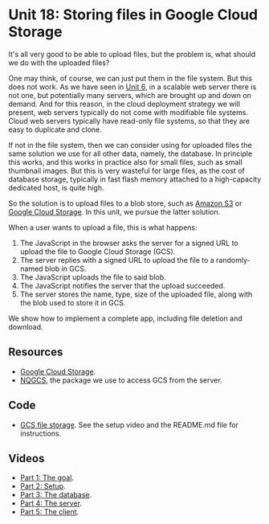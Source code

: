 # Unit 18: Storing files in Google Cloud Storage

It's all very good to be able to upload files, but the problem is, what should we do with the uploaded files? 

One may think, of course, we can just put them in the file system.  But this does not work.  As we have seen in [Unit 6](unit6.md), in a scalable web server there is not one, but potentially many servers, which are brought up and down on demand.  And for this reason, in the cloud deployment strategy we will present, web servers typically do not come with modifiable file systems.  Cloud web servers typically have read-only file systems, so that they are easy to duplicate and clone. 

If not in the file system, then we can consider using for uploaded files the same solution we use for all other data, namely, the database. 
In principle this works, and this works in practice also for small files, such as small thumbnail images. 
But this is very wasteful for large files, as the cost of database storage, typically in fast flash memory attached to a high-capacity dedicated host, is quite high. 

So the solution is to upload files to a blob store, such as [Amazon S3](https://aws.amazon.com/s3/) or [Google Cloud Storage](https://cloud.google.com/storage/).  In this unit, we pursue the latter solution. 

When a user wants to upload a file, this is what happens: 

1. The JavaScript in the browser asks the server for a signed URL to upload the file to Google Cloud Storage (GCS). 
2. The server replies with a signed URL to upload the file to a randomly-named blob in GCS. 
3. The JavaScript uploads the file to said blob. 
4. The JavaScript notifies the server that the upload succeeded. 
5. The server stores the name, type, size of the uploaded file, along with the blob used to store it in GCS. 

We show how to implement a complete app, including file deletion and download. 

## Resources

* [Google Cloud Storage](https://cloud.google.com/storage/).
* [NQGCS](https://bitbucket.org/luca_de_alfaro/nqgcs/), the package we use to access GCS from the server. 

## Code

* [GCS file storage](https://github.com/learn-py4web/gcs_file_storage).  See the setup video and the README.md file for instructions. 

## Videos

* [Part 1: The goal](https://drive.google.com/file/d/1wDRGwTtUSGA9AADGUw1G5KflyR5Tq0fX/view?usp=sharing).
* [Part 2: Setup](https://drive.google.com/file/d/1SibwY-7EyU68fIhFjBQ_3luel1kx43Lh/view?usp=sharing).
* [Part 3: The database](https://drive.google.com/file/d/1uboo6RBJbYufi3psvLDsQJ98s3sItVIs/view?usp=sharing).
* [Part 4: The server](https://drive.google.com/file/d/1XuaJfrkA4xBYPZ8uv0ApTQUVLNx5fp6N/view?usp=sharing).
* [Part 5: The client](https://drive.google.com/file/d/1IkE0dFD1_T9Fun49flvZApAA3O9C0xy3/view?usp=sharing).


